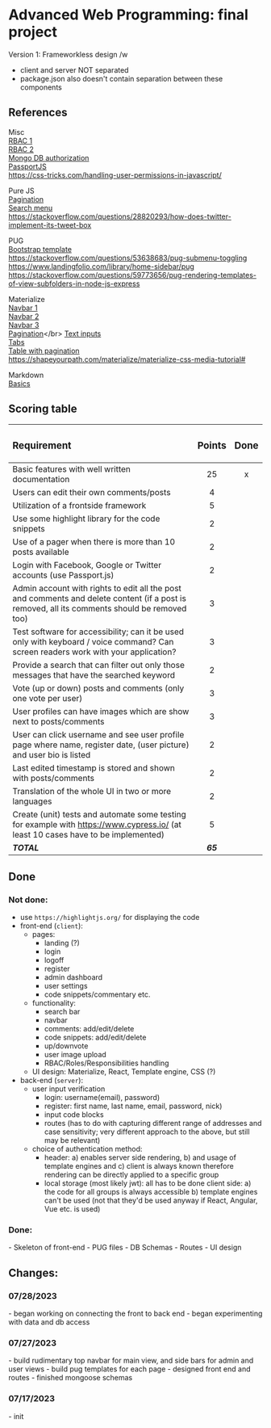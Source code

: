 # Advanced Web Programming: final project 
Version 1: Frameworkless design /w 
- client and server NOT separated
- package.json also doesn't contain separation between these components

## References
Misc</br>
[RBAC 1](https://stackoverflow.com/questions/39746718/mongodb-node-js-role-based-access-control-rbac)</br>
[RBAC 2](https://stackoverflow.com/questions/53880700/how-to-create-mongodb-schema-design-while-dealing-with-single-user-account-and-m)</br>
[Mongo DB authorization](https://www.mongodb.com/docs/manual/core/authorization/)</br>
[PassportJS](https://www.developerhandbook.com/blog/passportjs/passport-role-based-authorisation-authentication/)</br>
https://css-tricks.com/handling-user-permissions-in-javascript/

Pure JS</br>
[Pagination](https://www.w3schools.com/howto/howto_css_pagination.asp)</br>
[Search menu](https://www.w3schools.com/howto/howto_js_search_menu.asp)</br>
https://stackoverflow.com/questions/28820293/how-does-twitter-implement-its-tweet-box

PUG</br>
[Bootstrap template](https://riemke.dev/blog/bootstrap-with-pug-template/)</br>
https://stackoverflow.com/questions/53638683/pug-submenu-toggling
https://www.landingfolio.com/library/home-sidebar/pug
https://stackoverflow.com/questions/59773656/pug-rendering-templates-of-view-subfolders-in-node-js-express

Materialize</br>
[Navbar 1](https://ampersandtutorials.com/materialize-css/navbar-in-materialize-css/)</br>
[Navbar 2](https://materializecss.com/navbar.html)</br>
[Navbar 3](https://www.um.es/docencia/barzana/materializecss/navbar.html)</br>
[Pagination](https://materializecss.com/pagination.html#!)</br>
[Text inputs](https://materializecss.com/text-inputs.html)</br>
[Tabs](https://materializecss.com/tabs.html)</br>
[Table with pagination](https://codepen.io/juan1992/pen/pwdoad)</br>
https://shapeyourpath.com/materialize/materialize-css-media-tutorial#

Markdown</br>
[Basics](https://www.markdownguide.org/basic-syntax/)

## Scoring table 
|<h3>Requirement</h3>|<h3>Points</h3>|<h3>Done</h3>|
|:---|:---:|:---:|
|Basic features with well written documentation|25|x|
|Users can edit their own comments/posts|4||
|Utilization of a frontside framework|5||
|Use some highlight library for the code snippets|2||
|Use of a pager when there is more than 10 posts available|2||
|Login with Facebook, Google or Twitter accounts (use Passport.js)|2||
|Admin account with rights to edit all the post and comments and delete content (if a post is removed, all its comments should be removed too)|3||
|Test software for accessibility; can it be used only with keyboard / voice command? Can screen readers work with your application?|3||
|Provide a search that can filter out only those messages that have the searched keyword|2||
|Vote (up or down) posts and comments (only one vote per user)|3||
|User profiles can have images which are show next to posts/comments|3||
|User can click username and see user profile page where name, register date, (user picture) and user bio is listed|2||
|Last edited timestamp is stored and shown with posts/comments|2||
|Translation of the whole UI in two or more languages|2||
|Create (unit) tests and automate some testing for example with https://www.cypress.io/ (at least 10 cases have to be implemented)|5||
|<em><strong>TOTAL</strong></em>|<em><strong>65</strong></em>|<em><strong></strong></em>|

## Done
<h3><strong>Not done:</strong></h3>

- use `https://highlightjs.org/` for displaying the code
- front-end (`client`):
    - pages:
        - landing (?)
        - login
        - logoff
        - register
        - admin dashboard
        - user settings
        - code snippets/commentary etc. 
    - functionality:
        - search bar 
        - navbar
        - comments: add/edit/delete
        - code snippets: add/edit/delete
        - up/downvote
        - user image upload
        - RBAC/Roles/Responsibilities handling 
    - UI design: Materialize, React, Template engine, CSS (?)
- back-end (`server`):
    - user input verification
        * login: username(email), password)
        * register: first name, last name, email, password, nick)
        * input code blocks
        * routes (has to do with capturing different range of addresses and case sensitivity; very different approach to the above, but still may be relevant)
    - choice of authentication method:
        * header: a) enables server side rendering, b) and usage of template engines and c) client is always known therefore rendering can be directly applied to a specific group 
        * local storage (most likely jwt): all has to be done client side: a) the code for all groups is always accessible b) template engines can't be used (not that they'd be used anyway if React, Angular, Vue etc. is used)

<h3><strong>Done:</strong></h3>
- Skeleton of front-end
- PUG files
- DB Schemas
- Routes
- UI design

## Changes:
<h3>07/28/2023</h3>
- began working on connecting the front to back end
- began experimenting with data and db access
<h3>07/27/2023</h3>
- build rudimentary top navbar for main view, and side bars for admin and user views
- build pug templates for each page
- designed front end and routes
- finished mongoose schemas
<h3>07/17/2023</h3>
- init

